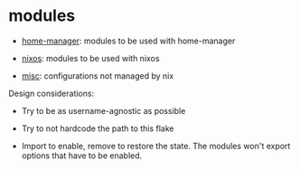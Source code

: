 # modules

* [home-manager](./home-manager): modules to be used with home-manager

* [nixos](./nixos): modules to be used with nixos

* [misc](./misc): configurations not managed by nix

Design considerations:

* Try to be as username-agnostic as possible

* Try to not hardcode the path to this flake

* Import to enable, remove to restore the state. The modules won't export options that have to be enabled.
